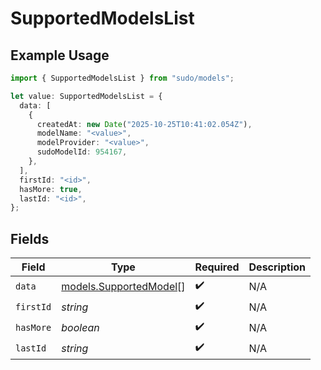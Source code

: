 # SupportedModelsList

## Example Usage

```typescript
import { SupportedModelsList } from "sudo/models";

let value: SupportedModelsList = {
  data: [
    {
      createdAt: new Date("2025-10-25T10:41:02.054Z"),
      modelName: "<value>",
      modelProvider: "<value>",
      sudoModelId: 954167,
    },
  ],
  firstId: "<id>",
  hasMore: true,
  lastId: "<id>",
};
```

## Fields

| Field                                                  | Type                                                   | Required                                               | Description                                            |
| ------------------------------------------------------ | ------------------------------------------------------ | ------------------------------------------------------ | ------------------------------------------------------ |
| `data`                                                 | [models.SupportedModel](../models/supportedmodel.md)[] | :heavy_check_mark:                                     | N/A                                                    |
| `firstId`                                              | *string*                                               | :heavy_check_mark:                                     | N/A                                                    |
| `hasMore`                                              | *boolean*                                              | :heavy_check_mark:                                     | N/A                                                    |
| `lastId`                                               | *string*                                               | :heavy_check_mark:                                     | N/A                                                    |